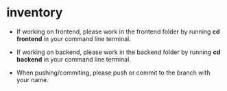 # inventory

- If working on frontend, please work in the frontend folder by running **cd frontend** in your command line terminal. 


- If working on backend, please work in the backend folder by running **cd backend** in your command line terminal. 


- When pushing/commiting, please push or commit to the branch with your name. 
